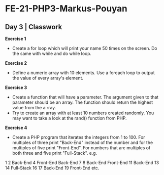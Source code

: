 # FE-21-PHP3-Markus-Pouyan

## Day 3 | Classwork

**Exercise 1**

* Create a for loop which will print your name 50 times on the screen. Do the same with while and do while loop. 

**Exercise 2**

* Define a numeric array with 10 elements. Use a foreach loop to output the value of every array's element.

**Exercise 3**

* Create a function that will have a parameter. The argument given to that parameter should be an array. The function should return the highest value from the a rray.
* Try to create an array with at least 10 numbers created randomly. You may want to take a look at the rand() function from PHP.

**Exercise 4**

* Create a PHP program that iterates the integers from 1 to 100. For multiples of three print "Back-End" instead of the number and for the multiples of five print "Front-End". For numbers that are multiples of both three and five print "Full-Stack".
e.g.

1
2
Back-End
4
Front-End
Back-End
7
8
Back-End
Front-End
11
Back-End
13
14
Full-Stack
16
17
Back-End
19
Front-End
etc.
